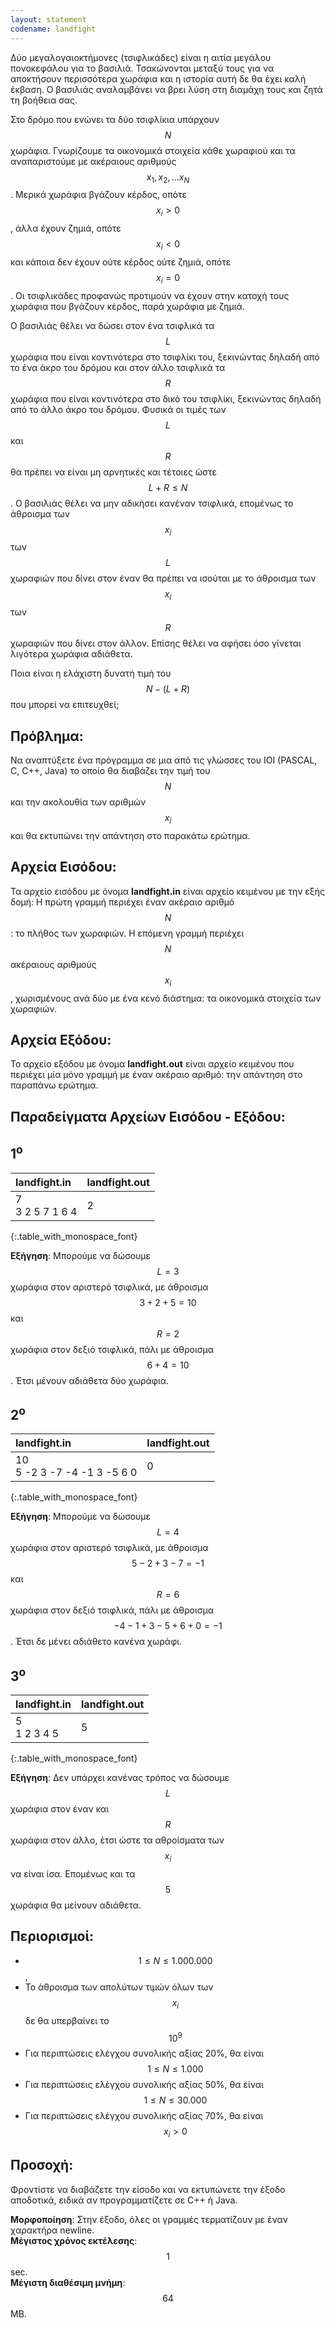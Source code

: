```yaml
---
layout: statement
codename: landfight
---
```


Δύο μεγαλογαιοκτήμονες (τσιφλικάδες) είναι η αιτία μεγάλου πονοκεφάλου για το βασιλιά. Τσακώνονται μεταξύ τους για να αποκτήσουν 
περισσότερα χωράφια και η ιστορία αυτή δε θα έχει καλή έκβαση. Ο βασιλιάς αναλαμβάνει να βρει λύση στη διαμάχη τους και ζητά τη βοήθεια σας.

Στο δρόμο που ενώνει τα δύο τσιφλίκια υπάρχουν $$N$$ χωράφια. Γνωρίζουμε τα οικονομικά στοιχεία κάθε χωραφιού και τα αναπαριστούμε με ακέραιους αριθμούς 
$$x_1,x_2, \ldots x_N$$. Μερικά χωράφια βγάζουν κέρδος, οπότε $$x_i \gt 0$$, άλλα έχουν ζημιά, οπότε $$x_i \lt 0$$ και κάποια δεν έχουν ούτε κέρδος ούτε ζημιά, οπότε $$x_i = 0$$. Οι τσιφλικάδες προφανώς προτιμούν να έχουν στην κατοχή τους χωράφια που βγάζουν κέρδος, παρά χωράφια με ζημιά.

Ο βασιλιάς θέλει να δώσει στον ένα τσιφλικά τα $$L$$ χωράφια που είναι κοντινότερα στο τσιφλίκι του, ξεκινώντας δηλαδή από το ένα άκρο του δρόμου και στον άλλο τσιφλικά τα $$R$$ χωράφια που είναι κοντινότερα στο δικό του τσιφλίκι, ξεκινώντας δηλαδή από το άλλο άκρο του δρόμου.
Φυσικά οι τιμές των $$L$$ και $$R$$ θα πρέπει να είναι μη αρνητικές και τέτοιες ώστε $$L+R \leq N$$. Ο βασιλιάς θέλει να μην αδικήσει κανέναν τσιφλικά, επομένως το άθροισμα των $$x_i$$ των $$L$$ χωραφιών που δίνει στον έναν θα πρέπει να ισούται με το άθροισμα των $$x_i$$ των $$R$$ χωραφιών που δίνει στον άλλον. 
Επίσης θέλει να αφήσει όσο γίνεται λιγότερα χωράφια αδιάθετα.

Ποια είναι η ελάχιστη δυνατή τιμή του $$N-(L+R)$$ που μπορεί να επιτευχθεί;

## Πρόβλημα:

Να αναπτύξετε ένα πρόγραμμα σε μια από τις γλώσσες του IOI (PASCAL, C, C++, Java) το οποίο θα διαβάζει την τιμή του $$N$$ και την ακολουθία των αριθμών $$x_i$$ και θα εκτυπώνει την απάντηση στο παρακάτω ερώτημα.

## Αρχεία Εισόδου:

Τα αρχείο εισόδου με όνομα **landfight.in** είναι αρχείο κειμένου με την εξής δομή: Η πρώτη γραμμή περιέχει έναν ακέραιο αριθμό $$N$$: το πλήθος των χωραφιών. Η επόμενη γραμμή περιέχει $$N$$ ακέραιους αριθμούς $$x_i$$, χωρισμένους ανά δύο με ένα κενό διάστημα: τα οικονομικά στοιχεία των χωραφιών.

## Αρχεία Εξόδου:

Το αρχείο εξόδου με όνομα **landfight.out** είναι αρχείο κειμένου που περιέχει μία μόνο γραμμή με έναν ακέραιο αριθμό: την απάντηση στο παραπάνω ερώτημα.

## Παραδείγματα Αρχείων Εισόδου - Εξόδου:

## 1<sup>o</sup>

| **landfight.in**      | **landfight.out** |
| :--- | :--- |
| 7 <br>3 2 5 7 1 6 4 | 2 <br> |
{:.table_with_monospace_font}

**Εξήγηση**: Μπορούμε να δώσουμε $$L = 3$$ χωράφια στον αριστερό τσιφλικά, με άθροισμα $$3+2+5 = 10$$ και $$R = 2$$ χωράφια στον δεξιό τσιφλικά, πάλι με άθροισμα $$6+4 = 10$$. Έτσι μένουν αδιάθετα δύο χωράφια.

## 2<sup>o</sup>

| **landfight.in**      | **landfight.out** |
| :--- | :--- |
| 10 <br>5 -2 3 -7 -4 -1 3 -5 6 0 | 0 <br> |
{:.table_with_monospace_font}

**Εξήγηση**: Μπορούμε να δώσουμε $$L = 4$$ χωράφια στον αριστερό τσιφλικά, με άθροισμα $$5-2+3-7=-1$$ και $$R = 6$$ χωράφια στον δεξιό τσιφλικά, πάλι με άθροισμα $$-4-1+3-5+6+0=-1$$. Έτσι δε μένει αδιάθετο κανένα χωράφι.

## 3<sup>o</sup>

| **landfight.in**      | **landfight.out** |
| :--- | :--- |
| 5 <br>1 2 3 4 5 | 5 <br> |
{:.table_with_monospace_font}

**Εξήγηση**: Δεν υπάρχει κανένας τρόπος να δώσουμε $$L$$ χωράφια στον έναν και $$R$$ χωράφια στον άλλο, έτσι ώστε τα αθροίσματα των $$x_i$$ να είναι ίσα. Επομένως και τα $$5$$ χωράφια θα μείνουν αδιάθετα.

## Περιορισμοί:

 * $$1 \leq N \leq 1.000.000$$,
 * Το άθροισμα των απολύτων τιμών όλων των $$x_i$$ δε θα υπερβαίνει το $$10^9$$
 * Για περιπτώσεις ελέγχου συνολικής αξίας 20%, θα είναι $$1 \leq N \leq 1.000$$
 * Για περιπτώσεις ελέγχου συνολικής αξίας 50%, θα είναι $$1 \leq N \leq 30.000$$
 * Για περιπτώσεις ελέγχου συνολικής αξίας 70%, θα είναι $$x_i \gt 0$$
 
## Προσοχή:

Φροντίστε να διαβάζετε την είσοδο και να εκτυπώνετε την έξοδο αποδοτικά, ειδικά αν προγραμματίζετε σε C++ ή Java.

**Μορφοποίηση**: Στην έξοδο, όλες οι γραμμές τερματίζουν με έναν χαρακτήρα newline.<br>
**Μέγιστος χρόνος εκτέλεσης**: $$1$$ sec.<br>
**Μέγιστη διαθέσιμη μνήμη**: $$64$$ MB.<br>
